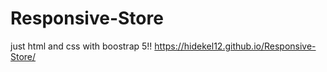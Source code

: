 # Responsive-Store
just html and css with boostrap 5!!
 https://hidekel12.github.io/Responsive-Store/
